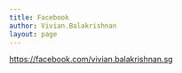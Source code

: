 ```yaml
---
title: Facebook
author: Vivian.Balakrishnan
layout: page
---
```


https://facebook.com/vivian.balakrishnan.sg
